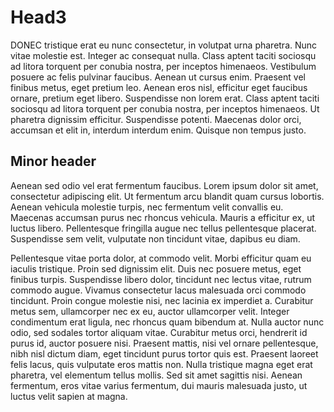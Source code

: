 # Head3

DONEC tristique erat eu nunc consectetur, in volutpat urna pharetra. Nunc vitae
molestie est. Integer ac consequat nulla. Class aptent taciti sociosqu ad litora
torquent per conubia nostra, per inceptos himenaeos. Vestibulum posuere ac felis
pulvinar faucibus. Aenean ut cursus enim. Praesent vel finibus metus, eget
pretium leo. Aenean eros nisl, efficitur eget faucibus ornare, pretium eget
libero. Suspendisse non lorem erat. Class aptent taciti sociosqu ad litora
torquent per conubia nostra, per inceptos himenaeos. Ut pharetra dignissim
efficitur. Suspendisse potenti. Maecenas dolor orci, accumsan et elit in,
interdum interdum enim. Quisque non tempus justo.

## Minor header

Aenean sed odio vel erat fermentum faucibus. Lorem ipsum dolor sit amet,
consectetur adipiscing elit. Ut fermentum arcu blandit quam cursus lobortis.
Aenean vehicula molestie turpis, nec fermentum velit convallis eu. Maecenas
accumsan purus nec rhoncus vehicula. Mauris a efficitur ex, ut luctus libero.
Pellentesque fringilla augue nec tellus pellentesque placerat. Suspendisse sem
velit, vulputate non tincidunt vitae, dapibus eu diam.

Pellentesque vitae porta dolor, at commodo velit. Morbi efficitur quam eu
iaculis tristique. Proin sed dignissim elit. Duis nec posuere metus, eget
finibus turpis. Suspendisse libero dolor, tincidunt nec lectus vitae, rutrum
commodo augue. Vivamus consectetur lacus malesuada orci commodo tincidunt. Proin
congue molestie nisi, nec lacinia ex imperdiet a. Curabitur metus sem,
ullamcorper nec ex eu, auctor ullamcorper velit. Integer condimentum erat
ligula, nec rhoncus quam bibendum at. Nulla auctor nunc odio, sed sodales tortor
aliquam vitae. Curabitur metus orci, hendrerit id purus id, auctor posuere nisi.
Praesent mattis, nisi vel ornare pellentesque, nibh nisl dictum diam, eget
tincidunt purus tortor quis est. Praesent laoreet felis lacus, quis vulputate
eros mattis non. Nulla tristique magna eget erat pharetra, vel elementum tellus
mollis. Sed sit amet sagittis nisi. Aenean fermentum, eros vitae varius
fermentum, dui mauris malesuada justo, ut luctus velit sapien at magna.
